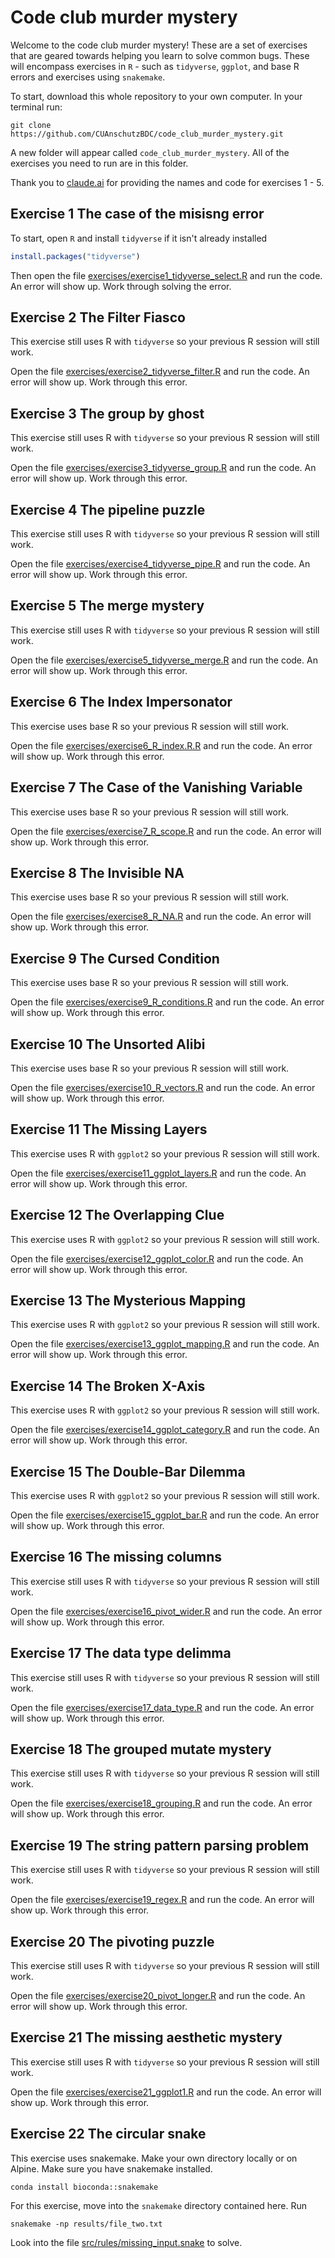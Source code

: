 # Code club murder mystery

Welcome to the code club murder mystery! These are a set of exercises that are geared towards helping you learn to solve common bugs. These will encompass exercises in `R` - such as `tidyverse`, `ggplot`, and base R errors and exercises using `snakemake`.

To start, download this whole repository to your own computer. In your terminal run:

```
git clone https://github.com/CUAnschutzBDC/code_club_murder_mystery.git
```

A new folder will appear called `code_club_murder_mystery`. All of the exercises you need to run are in this folder.

Thank you to [claude.ai](claude.ai) for providing the names and code for exercises 1 - 5.

## Exercise 1 The case of the misisng error
To start, open `R` and install `tidyverse` if it isn't already installed

```R
install.packages("tidyverse")
```

Then open the file [exercises/exercise1_tidyverse_select.R](https://github.com/CUAnschutzBDC/code_club_murder_mystery/blob/main/exercises/exercise1_tidyverse_select.R) and run the code. An error will show up. Work through solving the error.

## Exercise 2 The Filter Fiasco
This exercise still uses R with `tidyverse` so your previous R session will still work.

Open the file [exercises/exercise2_tidyverse_filter.R](https://github.com/CUAnschutzBDC/code_club_murder_mystery/blob/main/exercises/exercise2_tidyverse_filter.R) and run the code. An error will show up. Work through this error.

## Exercise 3 The group by ghost
This exercise still uses R with `tidyverse` so your previous R session will still work.

Open the file [exercises/exercise3_tidyverse_group.R](https://github.com/CUAnschutzBDC/code_club_murder_mystery/blob/main/exercises/exercise3_tidyverse_group.R) and run the code. An error will show up. Work through this error.

## Exercise 4 The pipeline puzzle
This exercise still uses R with `tidyverse` so your previous R session will still work.

Open the file [exercises/exercise4_tidyverse_pipe.R](https://github.com/CUAnschutzBDC/code_club_murder_mystery/blob/main/exercises/exercise4_tidyverse_pipe.R) and run the code. An error will show up. Work through this error.

## Exercise 5 The merge mystery
This exercise still uses R with `tidyverse` so your previous R session will still work.

Open the file [exercises/exercise5_tidyverse_merge.R](https://github.com/CUAnschutzBDC/code_club_murder_mystery/blob/main/exercises/exercise5_tidyverse_merge.R) and run the code. An error will show up. Work through this error.

## Exercise 6 The Index Impersonator
This exercise uses base R so your previous R session will still work.

Open the file [exercises/exercise6_R_index.R.R](https://github.com/CUAnschutzBDC/code_club_murder_mystery/blob/main/exercises/exercise6_R_index.R) and run the code. An error will show up. Work through this error.

## Exercise 7 The Case of the Vanishing Variable
This exercise uses base R so your previous R session will still work.

Open the file [exercises/exercise7_R_scope.R](https://github.com/CUAnschutzBDC/code_club_murder_mystery/blob/main/exercises/exercise7_R_scope.R) and run the code. An error will show up. Work through this error.

## Exercise 8 The Invisible NA
This exercise uses base R so your previous R session will still work.

Open the file [exercises/exercise8_R_NA.R](https://github.com/CUAnschutzBDC/code_club_murder_mystery/blob/main/exercises/exercise8_R_NA.R) and run the code. An error will show up. Work through this error.

## Exercise 9 The Cursed Condition
This exercise uses base R so your previous R session will still work.

Open the file [exercises/exercise9_R_conditions.R](https://github.com/CUAnschutzBDC/code_club_murder_mystery/blob/main/exercises/exercise9_R_conditions.R) and run the code. An error will show up. Work through this error.

## Exercise 10 The Unsorted Alibi
This exercise uses base R so your previous R session will still work.

Open the file [exercises/exercise10_R_vectors.R](https://github.com/CUAnschutzBDC/code_club_murder_mystery/blob/main/exercises/exercise10_R_vectors.R) and run the code. An error will show up. Work through this error.

## Exercise 11 The Missing Layers
This exercise uses R with `ggplot2` so your previous R session will still work.

Open the file [exercises/exercise11_ggplot_layers.R](https://github.com/CUAnschutzBDC/code_club_murder_mystery/blob/main/exercises/exercise11_ggplot_layers.R) and run the code. An error will show up. Work through this error.

## Exercise 12 The Overlapping Clue
This exercise uses R with `ggplot2` so your previous R session will still work.

Open the file [exercises/exercise12_ggplot_color.R](https://github.com/CUAnschutzBDC/code_club_murder_mystery/blob/main/exercises/exercise12_ggplot_color.R) and run the code. An error will show up. Work through this error.

## Exercise 13 The Mysterious Mapping
This exercise uses R with `ggplot2` so your previous R session will still work.

Open the file [exercises/exercise13_ggplot_mapping.R](https://github.com/CUAnschutzBDC/code_club_murder_mystery/blob/main/exercises/exercise13_ggplot_mapping.R) and run the code. An error will show up. Work through this error.

## Exercise 14 The Broken X-Axis
This exercise uses R with `ggplot2` so your previous R session will still work.

Open the file [exercises/exercise14_ggplot_category.R](https://github.com/CUAnschutzBDC/code_club_murder_mystery/blob/main/exercises/exercise14_ggplot_category.R) and run the code. An error will show up. Work through this error.

## Exercise 15 The Double-Bar Dilemma
This exercise uses R with `ggplot2` so your previous R session will still work.

Open the file [exercises/exercise15_ggplot_bar.R](https://github.com/CUAnschutzBDC/code_club_murder_mystery/blob/main/exercises/exercise15_ggplot_bar.R) and run the code. An error will show up. Work through this error.

## Exercise 16 The missing columns
This exercise still uses R with `tidyverse` so your previous R session will still work.

Open the file [exercises/exercise16_pivot_wider.R](https://github.com/CUAnschutzBDC/code_club_murder_mystery/blob/main/exercises/exercise16_pivot_wider.R) and run the code. An error will show up. Work through this error.

## Exercise 17 The data type delimma
This exercise still uses R with `tidyverse` so your previous R session will still work.

Open the file [exercises/exercise17_data_type.R](https://github.com/CUAnschutzBDC/code_club_murder_mystery/blob/main/exercises/exercise17_data_type.R) and run the code. An error will show up. Work through this error.

## Exercise 18 The grouped mutate mystery
This exercise still uses R with `tidyverse` so your previous R session will still work.

Open the file [exercises/exercise18_grouping.R](https://github.com/CUAnschutzBDC/code_club_murder_mystery/blob/main/exercises/exercise18_grouping.R) and run the code. An error will show up. Work through this error.

## Exercise 19 The string pattern parsing problem
This exercise still uses R with `tidyverse` so your previous R session will still work.

Open the file [exercises/exercise19_regex.R](https://github.com/CUAnschutzBDC/code_club_murder_mystery/blob/main/exercises/exercise19_regex.R) and run the code. An error will show up. Work through this error.

## Exercise 20 The pivoting puzzle
This exercise still uses R with `tidyverse` so your previous R session will still work.

Open the file [exercises/exercise20_pivot_longer.R](https://github.com/CUAnschutzBDC/code_club_murder_mystery/blob/main/exercises/exercise20_pivot_longer.R) and run the code. An error will show up. Work through this error.

## Exercise 21 The missing aesthetic mystery
This exercise still uses R with `tidyverse` so your previous R session will still work.

Open the file [exercises/exercise21_ggplot1.R](https://github.com/CUAnschutzBDC/code_club_murder_mystery/blob/main/exercises/exercise21_ggplot1.R) and run the code. An error will show up. Work through this error.

## Exercise 22 The circular snake
This exercise uses snakemake. Make your own directory locally or on Alpine. Make sure you have snakemake installed.

```
conda install bioconda::snakemake
```

For this exercise, move into the `snakemake` directory contained here. Run

```
snakemake -np results/file_two.txt
```

Look into the file [src/rules/missing_input.snake](https://github.com/CUAnschutzBDC/code_club_murder_mystery/blob/main/snakemake/src/rules/missing_input.snake) to solve.

